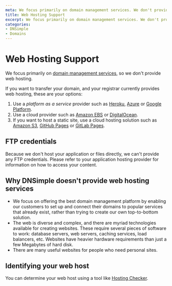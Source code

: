 ```yaml
---
meta: We focus primarily on domain management services. We don't provide web hosting.
title: Web Hosting Support
excerpt: We focus primarily on domain management services. We don't provide web hosting.
categories:
- DNSimple
- Domains
---
```


# Web Hosting Support

We focus primarily on [domain management services](/articles/dnsimple-services), so we don't provide web hosting.

If you want to transfer your domain, and your registrar currently provides web hosting, these are your options:

1. Use a _platform as a service_ provider such as [Heroku](https://heroku.com/), [Azure](https://azure.microsoft.com/en-us/) or [Google Platform](https://cloud.google.com/).
1. Use a cloud provider such as [Amazon EBS](https://aws.amazon.com/ebs/) or [DigitalOcean](https://www.digitalocean.com/).
1. If you want to host a static site, use a cloud hosting solution such as [Amazon S3](https://aws.amazon.com/s3/), [GitHub Pages](https://pages.github.com/) or [GitLab Pages](https://pages.gitlab.io/).


## FTP credentials

Because we don't host your application or files directly, we can't provide any FTP credentials. Please refer to your application hosting provider for information on how to access your content.


## Why DNSimple doesn't provide web hosting services

- We focus on offering the best domain management platform by enabling our customers to set up and connect their domains to popular services that already exist, rather than trying to create our own top-to-bottom solution.
- The web is diverse and complex, and there are myriad technologies available for creating websites. These require several pieces of software to work: database servers, web servers, caching services, load balancers, etc. Websites have heavier hardware requirements than just a few Megabytes of hard disk.
- There are many useful websites for people who need personal sites.


## Identifying your web host

You can determine your web host using a tool like [Hosting Checker](https://hostingchecker.com).
